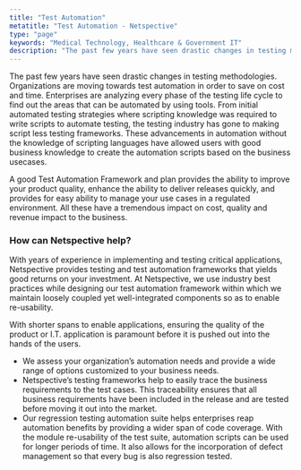 ```yaml
---
title: "Test Automation"
metatitle: "Test Automation - Netspective"
type: "page"
keywords: "Medical Technology, Healthcare & Government IT"
description: "The past few years have seen drastic changes in testing methodologies. Organizations are moving towards test automation in order to save on cost and time. Enterprises are analyzing every phase of the testing life cycle to find out the areas that can be automated by using tools. From initial automated testing strategies where scripting hellip"
---
```

The past few years have seen drastic changes in testing methodologies. Organizations are moving towards test automation in order to save on cost and time. Enterprises are analyzing every phase of the testing life cycle to find out the areas that can be automated by using tools. From initial automated testing strategies where scripting knowledge was required to write scripts to automate testing, the testing industry has gone to making script less testing frameworks. These advancements in automation without the knowledge of scripting languages have allowed users with good business knowledge to create the automation scripts based on the business usecases.

A good Test Automation Framework and plan provides the ability to improve your product quality, enhance the ability to deliver releases quickly, and provides for easy ability to manage your use cases in a regulated environment. All these have a tremendous impact on cost, quality and revenue impact to the business.


### How can Netspective help?

With years of experience in implementing and testing critical applications, Netspective provides testing and test automation frameworks that yields good returns on your investment. At Netspective, we use industry best practices while designing our test automation framework within which we maintain loosely coupled yet well-integrated components so as to enable re-usability.

With shorter spans to enable applications, ensuring the quality of the product or I.T. application is paramount before it is pushed out into the hands of the users.

* We assess your organization’s automation needs and provide a wide range of options customized to your business needs.
* Netspective’s testing frameworks help to easily trace the business requirements to the test cases. This traceability ensures that all business requirements have been included in the release and are tested before moving it out into the market.
* Our regression testing automation suite helps enterprises reap automation benefits by providing a wider span of code coverage. With the module re-usability of the test suite, automation scripts can be used for longer periods of time. It also allows for the incorporation of defect management so that every bug is also regression tested.